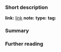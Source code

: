 ### Short description
**link:** [link](https://medium.com/the-researchers-guide/finding-the-best-distribution-that-fits-your-data-using-pythons-fitter-library-319a5a0972e9)
**note:** 
**type:** 
**tag:**

### Summary

### Further reading 


